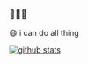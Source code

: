 ### 👋👋👋

<!--
**haoyanwang/haoyanwang** is a ✨ _special_ ✨ repository because its `README.md` (this file) appears on your GitHub profile.

Here are some ideas to get you started:

- 🔭 I’m currently working on ...
- 🌱 I’m currently learning ...
- 👯 I’m looking to collaborate on ...
- 🤔 I’m looking for help with ...
- 💬 Ask me about ...
- 📫 How to reach me: ...
- 
😄Pronouns: ...
- ⚡ Fun fact: ...
-->

😄 i can do all thing

[![github stats](https://github-readme-stats.vercel.app/api?username=haoyanwang)](https://github.com/anuraghazra/github-readme-stats)
